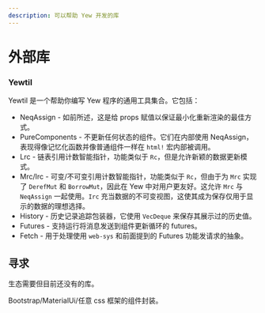 ```yaml
---
description: 可以帮助 Yew 开发的库
---
```


# 外部库

### Yewtil

Yewtil 是一个帮助你编写 Yew 程序的通用工具集合。它包括：

* NeqAssign - 如前所述，这是给 props 赋值以保证最小化重新渲染的最佳方式。
* PureComponents - 不更新任何状态的组件。它们在内部使用 NeqAssign，表现得像记忆化函数并像普通组件一样在 `html!` 宏内部被调用。
* Lrc - 链表引用计数智能指针，功能类似于 `Rc`，但是允许新颖的数据更新模式。
* Mrc/Irc - 可变/不可变引用计数智能指针，功能类似于 `Rc`，但由于为 `Mrc` 实现了 `DerefMut` 和 `BorrowMut`，因此在 Yew 中对用户更友好。这允许 `Mrc` 与 `NeqAssign` 一起使用。`Irc` 充当数据的不可变视图，这使其成为保存仅用于显示的数据的理想选择。
* History - 历史记录追踪包装器，它使用 `VecDeque` 来保存其展示过的历史值。
* Futures - 支持运行将消息发送到组件更新循环的 futures。
* Fetch - 用于处理使用 `web-sys` 和前面提到的 Futures 功能发请求的抽象。

## 寻求

生态需要但目前还没有的库。

Bootstrap/MaterialUi/任意 css 框架的组件封装。

